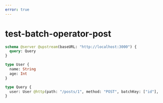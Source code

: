 ```yaml
---
error: true
---
```


# test-batch-operator-post

```graphql @config
schema @server @upstream(baseURL: "http://localhost:3000") {
  query: Query
}

type User {
  name: String
  age: Int
}

type Query {
  user: User @http(path: "/posts/1", method: "POST", batchKey: ["id"], batch: {delay: 1})
}
```
